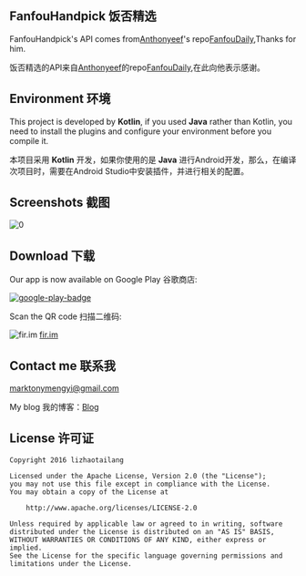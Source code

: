 ## FanfouHandpick 饭否精选

FanfouHandpick's API comes from[Anthonyeef](https://github.com/Anthonyeef)'s repo[FanfouDaily](https://github.com/Anthonyeef/FanfouDaily),Thanks for him.

饭否精选的API来自[Anthonyeef](https://github.com/Anthonyeef)的repo[FanfouDaily](https://github.com/Anthonyeef/FanfouDaily),在此向他表示感谢。

## Environment 环境
This project is developed by **Kotlin**, if you used **Java** rather than Kotlin, you need to install the plugins and configure your environment before you compile it.

本项目采用 **Kotlin** 开发，如果你使用的是 **Java** 进行Android开发，那么，在编译次项目时，需要在Android Studio中安装插件，并进行相关的配置。

## Screenshots 截图
![0](https://github.com/marktony/FanfouHandpick/blob/master/screenshots/0.png)

## Download 下载
Our app is now available on Google Play 谷歌商店:

[![google-play-badge](https://github.com/marktony/FanfouHandpick/blob/master/screenshots/google-play-badge.png)](https://play.google.com/store/apps/details?id=com.marktony.fanfouhandpick)

Scan the QR code 扫描二维码:

![fir.im](https://github.com/marktony/FanfouHandpick/blob/master/screenshots/download_link.png)
[fir.im](http://fir.im/1nq6)

## Contact me 联系我
[marktonymengyi@gmail.com](mailto:marktonymengyi@gmail.com)

My blog 我的博客：[Blog](http://marktony.github.io/)

## License 许可证

    Copyright 2016 lizhaotailang

    Licensed under the Apache License, Version 2.0 (the "License");
    you may not use this file except in compliance with the License.
    You may obtain a copy of the License at

        http://www.apache.org/licenses/LICENSE-2.0

    Unless required by applicable law or agreed to in writing, software
    distributed under the License is distributed on an "AS IS" BASIS,
    WITHOUT WARRANTIES OR CONDITIONS OF ANY KIND, either express or implied.
    See the License for the specific language governing permissions and
    limitations under the License.

